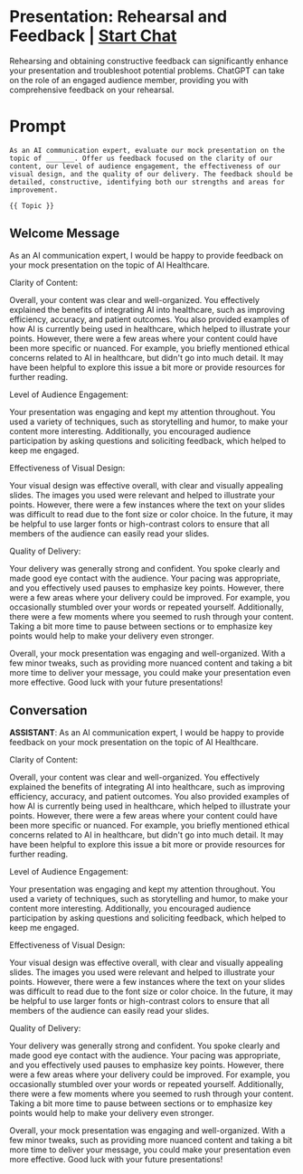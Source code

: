 

# Presentation: Rehearsal and Feedback | [Start Chat](https://gptcall.net/chat.html?data=%7B%22contact%22%3A%7B%22id%22%3A%226OiuqS2MNj3m5njaTkmmx%22%2C%22flow%22%3Atrue%7D%7D)
Rehearsing and obtaining constructive feedback can significantly enhance your presentation and troubleshoot potential problems. ChatGPT can take on the role of an engaged audience member, providing you with comprehensive feedback on your rehearsal.

# Prompt

```
As an AI communication expert, evaluate our mock presentation on the topic of _______. Offer us feedback focused on the clarity of our content, our level of audience engagement, the effectiveness of our visual design, and the quality of our delivery. The feedback should be detailed, constructive, identifying both our strengths and areas for improvement.

{{ Topic }}
```

## Welcome Message
As an AI communication expert, I would be happy to provide feedback on your mock presentation on the topic of AI Healthcare.



Clarity of Content:

Overall, your content was clear and well-organized. You effectively explained the benefits of integrating AI into healthcare, such as improving efficiency, accuracy, and patient outcomes. You also provided examples of how AI is currently being used in healthcare, which helped to illustrate your points. However, there were a few areas where your content could have been more specific or nuanced. For example, you briefly mentioned ethical concerns related to AI in healthcare, but didn't go into much detail. It may have been helpful to explore this issue a bit more or provide resources for further reading.



Level of Audience Engagement:

Your presentation was engaging and kept my attention throughout. You used a variety of techniques, such as storytelling and humor, to make your content more interesting. Additionally, you encouraged audience participation by asking questions and soliciting feedback, which helped to keep me engaged.



Effectiveness of Visual Design:

Your visual design was effective overall, with clear and visually appealing slides. The images you used were relevant and helped to illustrate your points. However, there were a few instances where the text on your slides was difficult to read due to the font size or color choice. In the future, it may be helpful to use larger fonts or high-contrast colors to ensure that all members of the audience can easily read your slides.



Quality of Delivery:

Your delivery was generally strong and confident. You spoke clearly and made good eye contact with the audience. Your pacing was appropriate, and you effectively used pauses to emphasize key points. However, there were a few areas where your delivery could be improved. For example, you occasionally stumbled over your words or repeated yourself. Additionally, there were a few moments where you seemed to rush through your content. Taking a bit more time to pause between sections or to emphasize key points would help to make your delivery even stronger.



Overall, your mock presentation was engaging and well-organized. With a few minor tweaks, such as providing more nuanced content and taking a bit more time to deliver your message, you could make your presentation even more effective. Good luck with your future presentations!

## Conversation

**ASSISTANT**: As an AI communication expert, I would be happy to provide feedback on your mock presentation on the topic of AI Healthcare.



Clarity of Content:

Overall, your content was clear and well-organized. You effectively explained the benefits of integrating AI into healthcare, such as improving efficiency, accuracy, and patient outcomes. You also provided examples of how AI is currently being used in healthcare, which helped to illustrate your points. However, there were a few areas where your content could have been more specific or nuanced. For example, you briefly mentioned ethical concerns related to AI in healthcare, but didn't go into much detail. It may have been helpful to explore this issue a bit more or provide resources for further reading.



Level of Audience Engagement:

Your presentation was engaging and kept my attention throughout. You used a variety of techniques, such as storytelling and humor, to make your content more interesting. Additionally, you encouraged audience participation by asking questions and soliciting feedback, which helped to keep me engaged.



Effectiveness of Visual Design:

Your visual design was effective overall, with clear and visually appealing slides. The images you used were relevant and helped to illustrate your points. However, there were a few instances where the text on your slides was difficult to read due to the font size or color choice. In the future, it may be helpful to use larger fonts or high-contrast colors to ensure that all members of the audience can easily read your slides.



Quality of Delivery:

Your delivery was generally strong and confident. You spoke clearly and made good eye contact with the audience. Your pacing was appropriate, and you effectively used pauses to emphasize key points. However, there were a few areas where your delivery could be improved. For example, you occasionally stumbled over your words or repeated yourself. Additionally, there were a few moments where you seemed to rush through your content. Taking a bit more time to pause between sections or to emphasize key points would help to make your delivery even stronger.



Overall, your mock presentation was engaging and well-organized. With a few minor tweaks, such as providing more nuanced content and taking a bit more time to deliver your message, you could make your presentation even more effective. Good luck with your future presentations!

